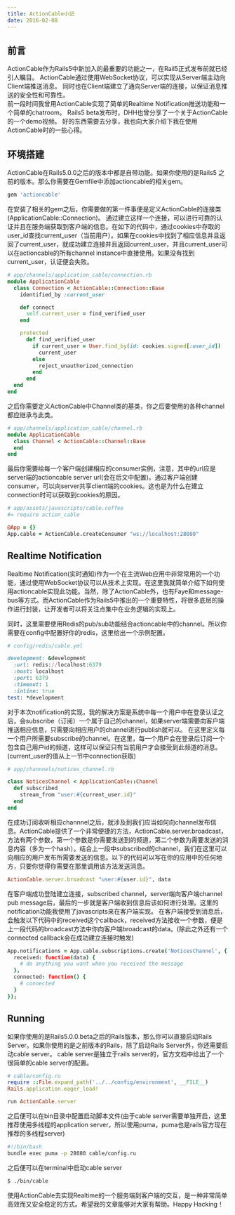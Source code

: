 ```yaml
---
title: ActionCable小记
date: 2016-02-08
---
```

## 前言
ActionCable作为Rails5中新加入的最重要的功能之一，在Rail5正式发布前就已经引人瞩目。
ActionCable通过使用WebSocket协议，可以实现从Server端主动向Client端推送消息。
同时也在Client端建立了通向Server端的连接，以保证消息推送的安全性和可靠性。  
前一段时间我曾用ActionCable实现了简单的Realtime Notification推送功能和一个简单的chatroom。
Rails5 beta发布时，DHH也曾分享了一个关于ActionCable的一个demo视频。
好的东西需要去分享，我也向大家介绍下我在使用ActionCable时的一些心得。

## 环境搭建
ActionCable在Rails5.0.0之后的版本中都是自带功能。如果你使用的是Rails5 之前的版本。那么你需要在Gemfile中添加actioncable的相关gem。

```ruby
gem 'actioncable'
```

在安装了相关的gem之后，你需要做的第一件事便是定义ActionCable的连接类(ApplicationCable::Connection)。
通过建立这样一个连接，可以进行可靠的认证并且在服务端获取到客户端的信息。在如下的代码中，通过cookies中存取的user_id查找current_user（当前用户）。如果在cookies中找到了相应信息并且返回了current_user，就成功建立连接并且返回current_user，并且current_user可以在actioncable的所有channel instance中直接使用。如果没有找到current_user，认证便会失败。

```ruby
# app/channels/application_cable/connection.rb
module ApplicationCable
  class Connection < ActionCable::Connection::Base
    identified_by :current_user

    def connect
      self.current_user = find_verified_user
    end

    protected
      def find_verified_user
        if current_user = User.find_by(id: cookies.signed[:user_id])
          current_user
        else
          reject_unauthorized_connection
        end
      end
  end
end
```

之后你需要定义ActionCable中Channel类的基类，你之后要使用的各种channel都应继承与此类。

```ruby
# app/channels/application_cable/channel.rb
module ApplicationCable
  class Channel < ActionCable::Channel::Base
  end
end
```

最后你需要给每一个客户端创建相应的consumer实例，注意，其中的url应是server端的actioncable server url(会在后文中配置)。通过客户端创建consumer，可以向server共享client端的cookies。这也是为什么在建立connection时可以获取到cookies的原因。

```coffee
# app/assets/javascripts/cable.coffee
#= require action_cable

@App = {}
App.cable = ActionCable.createConsumer "ws://localhost:28080"
```

## Realtime Notification
Realtime Notification(实时通知)作为一个在主流Web应用中非常常用的一个功能，通过使用WebSocket协议可以从技术上实现。在这里我就简单介绍下如何使用actioncable实现此功能。当然，除了ActionCable外，也有Faye和message-bus等方式。而ActionCable作为Rails5中推出的一个重要特性，将很多底层的操作进行封装，让开发者可以将关注点集中在业务逻辑的实现上。

同时，这里需要使用Redis的pub/sub功能结合actioncable中的channel。所以你需要在config中配置好你的redis，这里给出一个示例配置。

```ruby
# config/redis/cable.yml

development: &development
  :url: redis://localhost:6379
  :host: localhost
  :port: 6379
  :timeout: 1
  :inline: true
test: *development
```

对于本次notification的实现，我的解决方案是系统中每一个用户中在登录认证之后，会subscribe（订阅）一个属于自己的channel，如果server端需要向客户端推送相应信息，只需要向相应用户的channel进行publish就可以。
在这里定义每一个用户所需要subscribe的channel。在这里，每一个用户会在登录后订阅一个包含自己用户id的频道，这样可以保证只有当前用户才会接受到此频道的消息。(current_user的值从上一节中connection获取)

```ruby
# app/channnels/notices_channel.rb

class NoticesChannel < ApplicationCable::Channel
  def subscribed
    stream_from "user:#{current_user.id}"
  end
end
```

在成功订阅收听相应channnel之后，就涉及到我们应当如何向channel发布信息。ActionCable提供了一个非常便捷的方法，ActionCable.server.broadcast，方法有两个参数，第一个参数是你需要发送到的频道，第二个参数为需要发送的消息内容（多为一个hash）。结合上一段中subscribed的channel，我们在这里可以向相应的用户发布所需要发送的信息。以下的代码可以写在你的应用中的任何地方，只要你觉得你需要在那里调用该方法发送消息。

```ruby
ActionCable.server.broadcast "user:#{user.id}", data
```

在客户端成功登陆建立连接，subscribed channel，server端向客户端channel pub message后，最后的一步就是客户端收到信息后该如何进行处理。这里的notification功能我使用了javascripts来在客户端实现。
在客户端接受到消息后，会触发以下代码中的received这个callback，received方法接收一个参数，便是上一段代码的broadcast方法中你向客户端broadcast的data。(除此之外还有一个connected callback会在成功建立连接时触发)

```coffee
App.notifications = App.cable.subscriptions.create('NoticesChannel', {
  received: function(data) {
    # do anything you want when you received the message
  },
  connected: function() {
    # connected
  }
});
```

## Running
如果你使用的是Rails5.0.0.beta之后的Rails版本，那么你可以直接启动Rails Server。如果你使用的是之前版本的Rails，除了启动Rails Server外，你还需要启动cable server。
cable server是独立于rails server的，官方文档中给出了一个很简单的cable server的配置。

```ruby
# cable/config.ru
require ::File.expand_path('../../config/environment', __FILE__)
Rails.application.eager_load!

run ActionCable.server
```

之后便可以在bin目录中配置启动脚本文件(由于cable server需要单独开启，这里推荐使用多线程的application server，所以使用puma，puma也是rails官方现在推荐的多线程server)

```bash
#!/bin/bash
bundle exec puma -p 28080 cable/config.ru
```

之后便可以在terminal中启动cable server

```bash
$ ./bin/cable
```
使用ActionCable去实现Realtime的一个服务端到客户端的交互，是一种非常简单高效而又安全稳定的方式。希望我的文章能够对大家有帮助。Happy Hacking！
